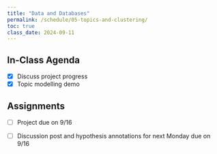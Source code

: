 ```yaml
---
title: "Data and Databases"
permalink: /schedule/05-topics-and-clustering/
toc: true
class_date: 2024-09-11
---
```


## In-Class Agenda

- [x] Discuss project progress
- [x] Topic modelling demo

## Assignments

- [ ] Project due on 9/16
- [ ] Discussion post and hypothesis annotations for next Monday due on 9/16

